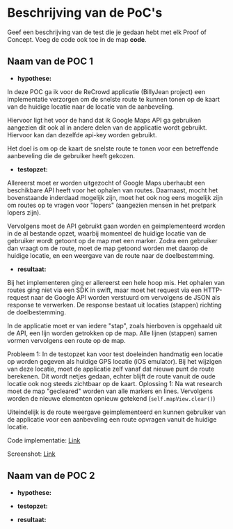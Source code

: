 Beschrijving van de PoC's
==========================

Geef een beschrijving van de test die je gedaan hebt met elk Proof of Concept. Voeg 
 de code ook toe in de map **code**.
 
Naam van de POC 1
----------------
* **hypothese:**  

In deze POC ga ik voor de ReCrowd applicatie (BillyJean project) een implementatie verzorgen om de snelste route te kunnen tonen op de kaart van de huidige locatie naar de locatie van de aanbeveling.

Hiervoor ligt het voor de hand dat ik Google Maps API ga gebruiken aangezien dit ook al in andere delen van de applicatie wordt gebruikt. Hiervoor kan dan dezelfde api-key worden gebruikt.

Het doel is om op de kaart de snelste route te tonen voor een betreffende aanbeveling die de gebruiker heeft gekozen. 

* **testopzet:**  

Allereerst moet er worden uitgezocht of Google Maps uberhaubt een beschikbare API heeft voor het ophalen van routes. Daarnaast, mocht het bovenstaande inderdaad mogelijk zijn, moet het ook nog eens mogelijk zijn om routes op te vragen voor "lopers" (aangezien mensen in het pretpark lopers zijn). 

Vervolgens moet de API gebruikt gaan worden en geimplementeerd worden in de al bestande opzet, waarbij momenteel de huidige locatie van de gebruiker wordt getoont op de map met een marker. Zodra een gebruiker dan vraagt om de route, moet de map getoond worden met daarop de huidige locatie, en een weergave van de route naar de doelbestemming.
 
* **resultaat:**  

Bij het implementeren ging er allereerst een hele hoop mis. Het ophalen van routes ging niet via een SDK in swift, maar moet het request via een HTTP-request naar de Google API worden verstuurd om vervolgens de JSON als response te verwerken. De response bestaat uit locaties (stappen) richting de doelbestemming.

In de applicatie moet er van iedere "stap", zoals hierboven is opgehaald uit de API, een lijn worden getrokken op de map. Alle lijnen (stappen) samen vormen vervolgens een route op de map.

Probleem 1: In de testopzet kan voor test doeleinden handmatig een locatie op worden gegeven als huidige GPS locatie (iOS emulator). Bij het wijzigen van deze locatie, moet de applicatie zelf vanaf dat nieuwe punt de route berekenen. Dit wordt netjes gedaan, echter blijft de route vanuit de oude locatie ook nog steeds zichtbaar op de kaart.
Oplossing 1: Na wat research moet de map "gecleared" worden van alle markers en lines. Vervolgens worden de nieuwe elementen opnieuw getekend (``` self.mapView.clear() ```)

Uiteindelijk is de route weergave geimplementeerd en kunnen gebruiker van de applicatie voor een aanbeveling een route opvragen vanuit de huidige locatie.

Code implementatie: [Link](/week7/poc/poc_Route/)

Screenshot: [Link](/week7/screenshots/poc_route.jpeg)

Naam van de POC 2
----------------
* **hypothese:**  

* **testopzet:**  
 
* **resultaat:**  
